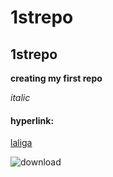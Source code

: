 # 1strepo
## 1strepo
**creating my first repo**

*italic*

#### hyperlink:
[laliga](https://www.laliga.com/en-GB)


![download](https://github.com/user-attachments/assets/f377f8fa-8d02-49e7-9761-417a8a3f8fbf)

